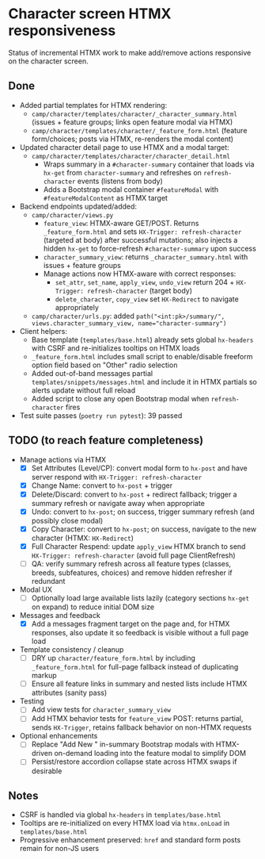 # Character screen HTMX responsiveness

Status of incremental HTMX work to make add/remove actions responsive on the character screen.

## Done
- Added partial templates for HTMX rendering:
  - `camp/character/templates/character/_character_summary.html` (issues + feature groups; links open feature modal via HTMX)
  - `camp/character/templates/character/_feature_form.html` (feature form/choices; posts via HTMX, re-renders the modal content)
- Updated character detail page to use HTMX and a modal target:
  - `camp/character/templates/character/character_detail.html`
    - Wraps summary in a `#character-summary` container that loads via `hx-get` from `character-summary` and refreshes on `refresh-character` events (listens from body)
    - Adds a Bootstrap modal container `#featureModal` with `#featureModalContent` as HTMX target
- Backend endpoints updated/added:
  - `camp/character/views.py`
    - `feature_view`: HTMX-aware GET/POST. Returns `_feature_form.html` and sets `HX-Trigger: refresh-character` (targeted at body) after successful mutations; also injects a hidden `hx-get` to force-refresh `#character-summary` upon success
    - `character_summary_view`: returns `_character_summary.html` with issues + feature groups
    - Manage actions now HTMX-aware with correct responses:
      - `set_attr`, `set_name`, `apply_view`, `undo_view` return 204 + `HX-Trigger: refresh-character` (target body)
      - `delete_character`, `copy_view` set `HX-Redirect` to navigate appropriately
  - `camp/character/urls.py`: added `path("<int:pk>/summary/", views.character_summary_view, name="character-summary")`
- Client helpers:
  - Base template (`templates/base.html`) already sets global `hx-headers` with CSRF and re-initializes tooltips on HTMX loads
  - `_feature_form.html` includes small script to enable/disable freeform option field based on "Other" radio selection
  - Added out-of-band messages partial `templates/snippets/messages.html` and include it in HTMX partials so alerts update without full reload
  - Added script to close any open Bootstrap modal when `refresh-character` fires
- Test suite passes (`poetry run pytest`): 39 passed

## TODO (to reach feature completeness)
- Manage actions via HTMX
  - [x] Set Attributes (Level/CP): convert modal form to `hx-post` and have server respond with `HX-Trigger: refresh-character`
  - [x] Change Name: convert to `hx-post` + trigger
  - [x] Delete/Discard: convert to `hx-post` + redirect fallback; trigger a summary refresh or navigate away when appropriate
  - [x] Undo: convert to `hx-post`; on success, trigger summary refresh (and possibly close modal)
  - [x] Copy Character: convert to `hx-post`; on success, navigate to the new character (HTMX: `HX-Redirect`)
  - [x] Full Character Respend: update `apply_view` HTMX branch to send `HX-Trigger: refresh-character` (avoid full page ClientRefresh)
  - [ ] QA: verify summary refresh across all feature types (classes, breeds, subfeatures, choices) and remove hidden refresher if redundant

- Modal UX
   - [ ] Optionally load large available lists lazily (category sections `hx-get` on expand) to reduce initial DOM size

- Messages and feedback
  - [x] Add a messages fragment target on the page and, for HTMX responses, also update it so feedback is visible without a full page load

- Template consistency / cleanup
  - [ ] DRY up `character/feature_form.html` by including `_feature_form.html` for full-page fallback instead of duplicating markup
  - [ ] Ensure all feature links in summary and nested lists include HTMX attributes (sanity pass)

- Testing
  - [ ] Add view tests for `character_summary_view`
  - [ ] Add HTMX behavior tests for `feature_view` POST: returns partial, sends `HX-Trigger`, retains fallback behavior on non-HTMX requests

- Optional enhancements
  - [ ] Replace "Add New <Group>" in-summary Bootstrap modals with HTMX-driven on-demand loading into the feature modal to simplify DOM
  - [ ] Persist/restore accordion collapse state across HTMX swaps if desirable

## Notes
- CSRF is handled via global `hx-headers` in `templates/base.html`
- Tooltips are re-initialized on every HTMX load via `htmx.onLoad` in `templates/base.html`
- Progressive enhancement preserved: `href` and standard form posts remain for non-JS users
